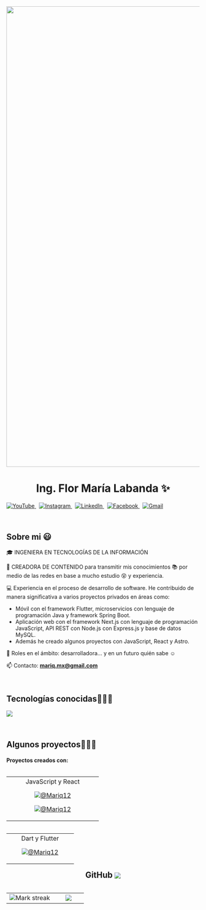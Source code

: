 <div id="header" align="center">
  <img decoding="async" src="https://github.com/Mariq12/Mariq12/assets/101030215/4ddb2bfe-0799-44b7-9dd6-88d56980e191" width="1200" heigth="100"/>
</div>

<h1 align="center">  Ing. Flor María Labanda ✨ </h1> 

<p align="left">
  <a href="https://youtube.com/@marilabanda9755?si=YxSoprN0AB0Hpkcp" target="blank">
    <img src="https://img.shields.io/badge/YouTube-FF0000?style=for-the-badge&logo=youtube&logoColor=white" alt="YouTube" />
  </a>&nbsp;
  <a href="https://www.instagram.com/flormarialabandapuchaicela" target="_blank">
    <img src="https://img.shields.io/badge/Instagram-E4405F?style=for-the-badge&logo=instagram&logoColor=white" alt="Instagram" />
  </a>&nbsp;
  <a href="https://www.linkedin.com/in/flor-mar%C3%ADa-labanda-puchaicela-ing-ti/" target="blank">
    <img src="https://img.shields.io/badge/LinkedIn-0077B5?style=for-the-badge&logo=linkedin&logoColor=white" alt="LinkedIn"/>
  </a>&nbsp;
  <a href="https://www.facebook.com/profile.php?id=100084487023873" target="blank">
    <img src="https://img.shields.io/badge/Facebook-1877F2?style=for-the-badge&logo=facebook&logoColor=white" alt="Facebook" />
  </a>&nbsp;
  <a href="mailto:mariq.mx@gmail.com" target="blank">
    <img src="https://img.shields.io/badge/Gmail-D14836?style=for-the-badge&logo=gmail&logoColor=white" alt="Gmail" />
  </a>
</p>
<br>
<h2>Sobre mi 😃</h2>
<!--Intro start-->


<p align="left">
🎓 INGENIERA EN TECNOLOGÍAS DE LA INFORMACIÓN

🎥 CREADORA DE CONTENIDO para transmitir mis conocimientos 📚 por medio de las redes en base a mucho estudio 😵 y experiencia.

💻 Experiencia en el proceso de desarrollo de software. He contribuido de manera significativa a varios proyectos privados en áreas como:
- Móvil con el framework Flutter, microservicios con lenguaje de programación Java y framework Spring Boot.
- Aplicación web con el framework Next.js con lenguaje de programación JavaScript, API REST con Node.js con Express.js y base de datos MySQL. 
- Además he creado algunos proyectos con JavaScript, React y Astro.

📝 Roles en el ámbito: desarrolladora... y en un futuro quién sabe ☺️

📫 Contacto: **mariq.mx@gmail.com**
<!--Intro end-->
  </p>
<br>

<h2 >Tecnologías conocidas👨🏻‍💻</h2>
<!--tech stack icons-->
<p align="left">
  <a href="https://skillicons.dev">
    <img src="https://skillicons.dev/icons?i=androidstudio,java,spring,php,dart,flutter,py,css,html,js,react,nodejs,mysql,sqlite,firebase,git,github,docker,bootstrap,postman,vscode,linux,ai,astro,express" />
  </a>
</p>
<br>
<!-------------------------->
<div id="proyectos">
<h2 >Algunos proyectos👨🏻‍💻</h2>
<h4>Proyectos creados con:</h4>
<table align="left">
<tr border="none">
  <td width="65%" align="center">
    JavaScript y React
    <p align="center">
        <a href="https://youtu.be/m5eRqQOWpxs" target="blank"><img align="center" src="https://img.shields.io/badge/YouTube-FF0000?style=for-the-badge&logo=youtube&logoColor=white" alt="@Mariq12"  /></a>
    </p>       
    <p align="center">
      <a href="https://github.com/Mariq12/login-dos" target="blank"><img align="center" src="https://img.shields.io/badge/GitHub-100000?style=for-the-badge&logo=github&logoColor=white" alt="@Mariq12" /></a>
    </p>
  </td>
</tr>
</table>

  
<table align="left" >
<tr border="none">
 <td width="65%" align="center">
   Dart y Flutter
    <p align="center">
        <a href="https://youtu.be/f_lFOLsdcsk" target="blank"><img align="center" src="https://img.shields.io/badge/YouTube-FF0000?style=for-the-badge&logo=youtube&logoColor=white" alt="@Mariq12"  /></a>
    </p>       
 </td>  
</tr>
</table>
  </div>
<br>
<br><br>
<br>

<h2 align="center">GitHub <img src="https://img.icons8.com/color/32/000000/github--v1.png" style="vertical-align: middle;"/></h2>
<!--- stats & Trophy (start) -->
<p align="center">
  <!--- stats (start) -->
<table align="left">
<tr border="none">
<td width="60%" align="center">
<!--  <img  align="center"  src="https://github-readme-stats.vercel.app/api?username=Mari&theme=dark&show_icons=true&count_private=true" />
  <br></br> -->
  <img  title="🔥 Get streak stats for your profile at git.io/streak-stats" alt="Mark streak" src="https://github-readme-streak-stats.herokuapp.com/?user=Mariq12&theme=dark&hide_border=false" /> 
</td>

<td width="40%" align="center">
  <img  align="center"  src="https://github-readme-stats.anuraghazra1.vercel.app/api/top-langs/?username=Mariq12&theme=dark&hide_border=false&no-bg=true&no-frame=true&langs_count=10"/>
</td>
</tr>
</table>
<!--- stats (end) -->

</p>        
<!--- stats (end) -->
